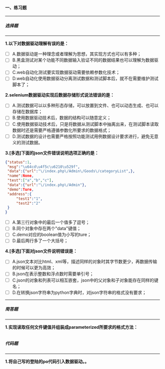

#### 一、练习题

---

##### 选择题

---

**1.以下对数据驱动理解有误的是：**

- [ ] A.数据驱动是一种理念或者理解为思想，其实现方式也可以有多种；
- [ ] B.黑盒测试对某个功能不同数据输入验证不同的数据结果也可以理解为数据驱动；
- [ ] C.web自动化测试要实现数据驱动需要依赖参数化技术；
- [ ] D.web自动化使用数据驱动分离测试数据和测试脚本后，就不在需要维护测试脚本了；

**2.selenium数据驱动实现后数据存储形式说法错误的是：**

- [ ] A.测试数据可以以多种形态存储，可以放置到文件、也可以动态生成、也可以存储在数据库；
- [ ] B.使用数据驱动技术后，数据的结构可以随意定义；
- [ ] C.使用数据驱动技术后，只是将数据从测试脚本中抽离出来，在测试脚本读取数据时还是需要严格遵循参数化所要求的数据格式；
- [ ] D.测试数据的设计也需要严格按照功能测试用例数据设计要求进行，避免无意义的测试数据。

**3.[多选]下面的json文件错误说明选项正确的是：**

```json
{"status":1,
 "msg":"\u64cd\u4f5c\u6210\u529f",
 "data":{"url":"\/index.php\/Admin\/Goods\/categoryList",},
 "name":None,
 "test":["a","b","c"],
 "data":{"url":"\/index.php\/Admin"},
 "demo":Ture,
 "address":{
     "test1":"1",
     "test2":"2"
 }
}
```

- [ ] A.第三行对象中的最后一个值多了逗号；
- [ ] B.同个对象中存在两个"data"键值；
- [ ] C.demo对应的boolean值为小写的ture；
- [ ] D.最后两行多了一个大括号；

**4.[多选]下面对json文件说明错误是：**

- [ ] A.json文本对比html、xml等，描述同样的对象时其字节数更少，再数据传输的时候可以更为高效；
- [ ] B.json在表示整数和浮点数时需要单引号；
- [ ] C.json的对象和列表可以相互嵌套，json中的父对象和子对象能存在同样的键名；
- [ ] D.在转换json字符串为python字典时，对json字符串的格式没有要求；

---

##### 简答题

---

**1.实现读取任何文件键值并组装成parameterized所要求的格式方法：**

```python

```

#### 

##### 代码题

---

**1.将自己写的登陆的po代码引入数据驱动。。**



